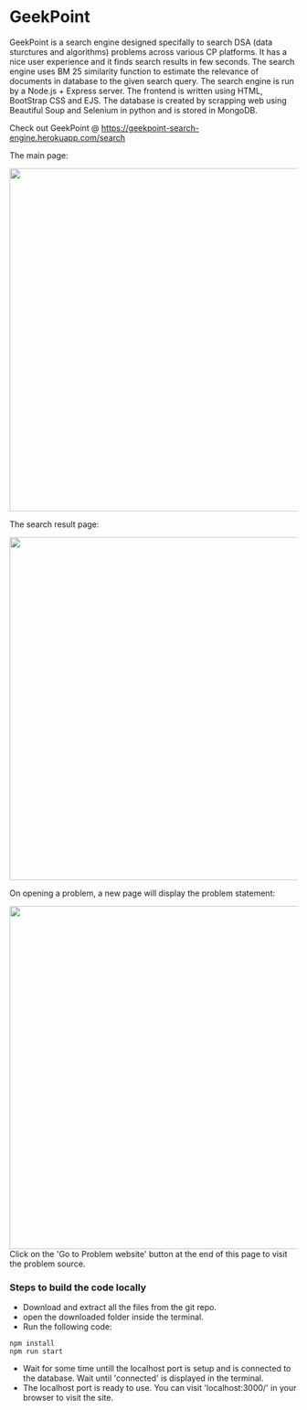 # GeekPoint

GeekPoint is a search engine designed specifally to search DSA (data sturctures and algorithms) problems across various CP platforms.
It has a nice user experience and it finds search results in few seconds. The search engine uses BM 25 similarity function to estimate the relevance of documents in database to the given search query.
The search engine is run by a Node.js + Express server. The frontend is written using HTML, BootStrap CSS and EJS. The database is created by scrapping web using Beautiful Soup and Selenium in python and is stored in MongoDB.

Check out GeekPoint @ https://geekpoint-search-engine.herokuapp.com/search

The main page:

<img src="https://user-images.githubusercontent.com/86053879/170692180-a1bb86f4-cb91-4cbe-836f-28965b19108c.png" width="600">

The search result page:

<img src="https://user-images.githubusercontent.com/86053879/170692238-2a516962-2d95-487c-8a71-7e6dd250b86d.png" width="600">

On opening a problem, a new page will display the problem statement:

<img src="https://user-images.githubusercontent.com/86053879/170692366-ff9d3126-8572-4c16-81c8-819235261956.png" width="600">
Click on the 'Go to Problem website' button at the end of this page to visit the problem source.

### Steps to build the code locally

* Download and extract all the files from the git repo.
* open the downloaded folder inside the terminal.
* Run the following code:
```
npm install
npm run start
```
* Wait for some time untill the localhost port is setup and is connected to the database. Wait until 'connected' is displayed in the terminal.
* The localhost port is ready to use. You can visit 'localhost:3000/' in your browser to visit the site.
